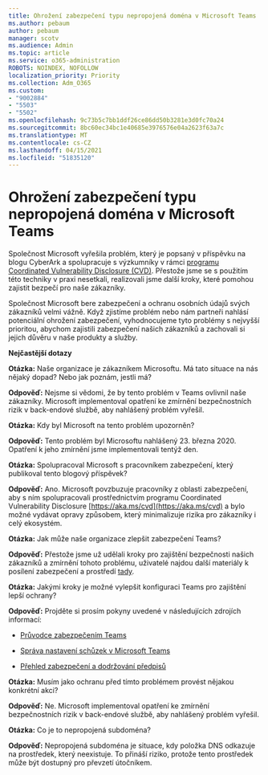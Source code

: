 ```yaml
---
title: Ohrožení zabezpečení typu nepropojená doména v Microsoft Teams
ms.author: pebaum
author: pebaum
manager: scotv
ms.audience: Admin
ms.topic: article
ms.service: o365-administration
ROBOTS: NOINDEX, NOFOLLOW
localization_priority: Priority
ms.collection: Adm_O365
ms.custom:
- "9002884"
- "5503"
- "5502"
ms.openlocfilehash: 9c73b5c7bb1ddf26ce86dd50b3281e3d0fc70a24
ms.sourcegitcommit: 8bc60ec34bc1e40685e3976576e04a2623f63a7c
ms.translationtype: MT
ms.contentlocale: cs-CZ
ms.lasthandoff: 04/15/2021
ms.locfileid: "51835120"
---
```

# <a name="microsoft-teams-dangling-domain-vulnerability"></a>Ohrožení zabezpečení typu nepropojená doména v Microsoft Teams

Společnost Microsoft vyřešila problém, který je popsaný v příspěvku na blogu CyberArk a spolupracuje s výzkumníky v rámci [programu Coordinated Vulnerability Disclosure (CVD)](https://aka.ms/cvd). Přestože jsme se s použitím této techniky v praxi nesetkali, realizovali jsme další kroky, které pomohou zajistit bezpečí pro naše zákazníky.

Společnost Microsoft bere zabezpečení a ochranu osobních údajů svých zákazníků velmi vážně. Když zjistíme problém nebo nám partneři nahlásí potenciální ohrožení zabezpečení, vyhodnocujeme tyto problémy s nejvyšší prioritou, abychom zajistili zabezpečení našich zákazníků a zachovali si jejich důvěru v naše produkty a služby.

**Nejčastější dotazy**

**Otázka:** Naše organizace je zákazníkem Microsoftu. Má tato situace na nás nějaký dopad? Nebo jak poznám, jestli má?

**Odpověď:** Nejsme si vědomi, že by tento problém v Teams ovlivnil naše zákazníky. Microsoft implementoval opatření ke zmírnění bezpečnostních rizik v back-endové službě, aby nahlášený problém vyřešil.

**Otázka:** Kdy byl Microsoft na tento problém upozorněn?

**Odpověď:** Tento problém byl Microsoftu nahlášený 23. března 2020. Opatření k jeho zmírnění jsme implementovali tentýž den.

**Otázka:** Spolupracoval Microsoft s pracovníkem zabezpečení, který publikoval tento blogový příspěvek?

**Odpověď:** Ano. Microsoft povzbuzuje pracovníky z oblasti zabezpečení, aby s ním spolupracovali prostřednictvím programu Coordinated Vulnerability Disclosure [https://aka.ms/cvd](https://aka.ms/cvd) a bylo možné vydávat opravy způsobem, který minimalizuje rizika pro zákazníky i celý ekosystém.  

**Otázka:** Jak může naše organizace zlepšit zabezpečení Teams?  

**Odpověď:** Přestože jsme už udělali kroky pro zajištění bezpečnosti našich zákazníků a zmírnění tohoto problému, uživatelé najdou další materiály k posílení zabezpečení a prostředí [tady](https://www.microsoft.com/microsoft-365/blog/2020/04/06/it-professionals-privacy-security-microsoft-teams/).  

**Otázka:** Jakými kroky je možné vylepšit konfiguraci Teams pro zajištění lepší ochrany?

**Odpověď:** Projděte si prosím pokyny uvedené v následujících zdrojích informací: 

- [Průvodce zabezpečením Teams](https://docs.microsoft.com/microsoftteams/teams-security-guide)

- [Správa nastavení schůzek v Microsoft Teams](https://docs.microsoft.com/microsoftteams/meeting-settings-in-teams)

- [Přehled zabezpečení a dodržování předpisů](https://docs.microsoft.com/microsoftteams/security-compliance-overview)

**Otázka:** Musím jako ochranu před tímto problémem provést nějakou konkrétní akci?

**Odpověď:** Ne. Microsoft implementoval opatření ke zmírnění bezpečnostních rizik v back-endové službě, aby nahlášený problém vyřešil.

**Otázka:** Co je to nepropojená subdoména?

**Odpověď:** Nepropojená subdoména je situace, kdy položka DNS odkazuje na prostředek, který neexistuje.  To přináší riziko, protože tento prostředek může být dostupný pro převzetí útočníkem.
